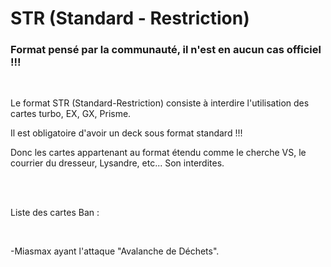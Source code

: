 # STR (Standard - Restriction)

### Format pensé par la communauté, il n'est en aucun cas officiel !!!

<br>

Le format STR (Standard-Restriction) consiste à interdire l'utilisation des cartes turbo, EX, GX, Prisme.

Il est obligatoire d'avoir un deck sous format standard !!!

Donc les cartes appartenant au format étendu comme le cherche VS, le courrier du dresseur, Lysandre, etc... Son interdites.

<br><br>

Liste des cartes Ban :

<br>

-Miasmax ayant l'attaque "Avalanche de Déchets".
